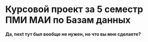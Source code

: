 # Курсовой проект за 5 семестр ПМИ МАИ по Базам данных

**Да, next тут был вообще не нужен, но что вы мне сделаете?**
